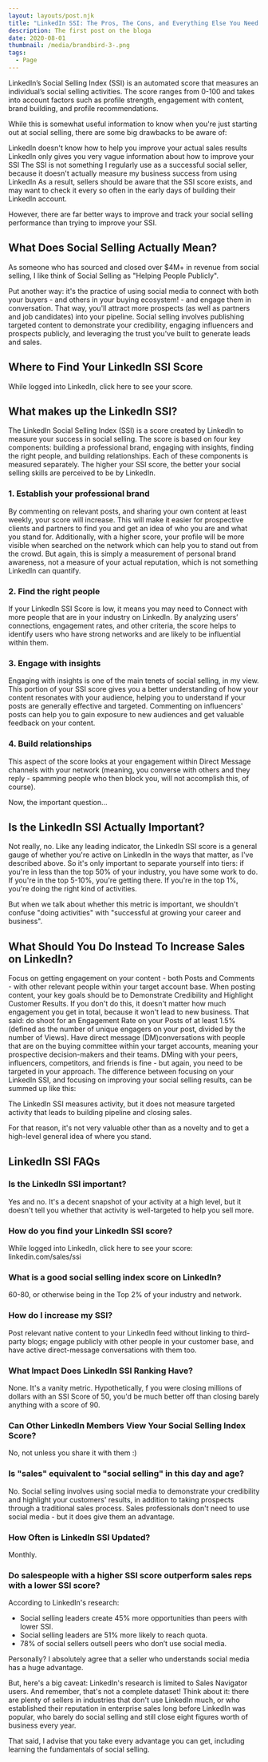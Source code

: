 ```yaml
---
layout: layouts/post.njk
title: "LinkedIn SSI: The Pros, The Cons, and Everything Else You Need to Know"
description: The first post on the bloga
date: 2020-08-01
thumbnail: /media/brandbird-3-.png
tags:
  - Page
---
```

LinkedIn’s Social Selling Index (SSI) is an automated score that measures an individual’s social selling activities. The score ranges from 0-100 and takes into account factors such as profile strength, engagement with content, brand building, and profile recommendations.

While this is somewhat useful information to know when you're just starting out at social selling, there are some big drawbacks to be aware of:

LinkedIn doesn't know how to help you improve your actual sales results
LinkedIn only gives you very vague information about how to improve your SSI
The SSI is not something I regularly use as a successful social seller, because it doesn't actually measure my business success from using LinkedIn
As a result, sellers should be aware that the SSI score exists, and may want to check it every so often in the early days of building their LinkedIn account.

However, there are far better ways to improve and track your social selling performance than trying to improve your SSI.

## What Does Social Selling Actually Mean?

As someone who has sourced and closed over $4M+ in revenue from social selling, I like think of Social Selling as "Helping People Publicly".

Put another way: it's the practice of using social media to connect with both your buyers - and others in your buying ecosystem! - and engage them in conversation. That way, you'll attract more prospects (as well as partners and job candidates) into your pipeline. Social selling involves publishing targeted content to demonstrate your credibility, engaging influencers and prospects publicly, and leveraging the trust you've built to generate leads and sales.

## Where to Find Your LinkedIn SSI Score

While logged into LinkedIn, click here to see your score.

## What makes up the LinkedIn SSI?

The LinkedIn Social Selling Index (SSI) is a score created by LinkedIn to measure your success in social selling. The score is based on four key components: building a professional brand, engaging with insights, finding the right people, and building relationships. Each of these components is measured separately. The higher your SSI score, the better your social selling skills are perceived to be by LinkedIn.

### 1. Establish your professional brand

By commenting on relevant posts, and sharing your own content at least weekly, your score will increase. This will make it easier for prospective clients and partners to find you and get an idea of who you are and what you stand for. Additionally, with a higher score, your profile will be more visible when searched on the network which can help you to stand out from the crowd. But again, this is simply a measurement of personal brand awareness, not a measure of your actual reputation, which is not something LinkedIn can quantify.

### 2. Find the right people

If your LinkedIn SSI Score is low, it means you may need to Connect with more people that are in your industry on LinkedIn. By analyzing users’ connections, engagement rates, and other criteria, the score helps to identify users who have strong networks and are likely to be influential within them.

### 3. Engage with insights

Engaging with insights is one of the main tenets of social selling, in my view. This portion of your SSI score gives you a better understanding of how your content resonates with your audience, helping you to understand if your posts are generally effective and targeted. Commenting on influencers' posts can help you to gain exposure to new audiences and get valuable feedback on your content.

### 4. Build relationships

This aspect of the score looks at your engagement within Direct Message channels with your network (meaning, you converse with others and they reply - spamming people who then block you, will not accomplish this, of course).

Now, the important question...

## Is the LinkedIn SSI Actually Important?

Not really, no. Like any leading indicator, the LinkedIn SSI score is a general gauge of whether you're active on LinkedIn in the ways that matter, as I've described above. So it's only important to separate yourself into tiers: if you're in less than the top 50% of your industry, you have some work to do. If you're in the top 5-10%, you're getting there. If you're in the top 1%, you're doing the right kind of activities.

But when we talk about whether this metric is important, we shouldn't confuse "doing activities" with "successful at growing your career and business".

## What Should You Do Instead To Increase Sales on LinkedIn?

Focus on getting engagement on your content - both Posts and Comments - with other relevant people within your target account base.
When posting content, your key goals should be to Demonstrate Credibility and Highlight Customer Results. If you don't do this, it doesn't matter how much engagement you get in total, because it won't lead to new business.
That said: do shoot for an Engagement Rate on your Posts of at least 1.5% (defined as the number of unique engagers on your post, divided by the number of Views).
Have direct message (DM)conversations with people that are on the buying committee within your target accounts, meaning your prospective decision-makers and their teams. DMing with your peers, influencers, competitors, and friends is fine - but again, you need to be targeted in your approach.
The difference between focusing on your LinkedIn SSI, and focusing on improving your social selling results, can be summed up like this:

The LinkedIn SSI measures activity, but it does not measure targeted activity that leads to building pipeline and closing sales.  

For that reason, it's not very valuable other than as a novelty and to get a high-level general idea of where you stand.

## LinkedIn SSI FAQs

### Is the LinkedIn SSI important?

Yes and no. It's a decent snapshot of your activity at a high level, but it doesn't tell you whether that activity is well-targeted to help you sell more.

### How do you find your LinkedIn SSI score?

While logged into LinkedIn, click here to see your score: linkedin.com/sales/ssi

### What is a good social selling index score on LinkedIn?

60-80, or otherwise being in the Top 2% of your industry and network.

### How do I increase my SSI?

Post relevant native content to your LinkedIn feed without linking to third-party blogs; engage publicly with other people in your customer base, and have active direct-message conversations with them too.

### What Impact Does LinkedIn SSI Ranking Have?

None. It's a vanity metric. Hypothetically, f you were closing millions of dollars with an SSI Score of 50, you'd be much better off than closing barely anything with a score of 90.

### Can Other LinkedIn Members View Your Social Selling Index Score?

No, not unless you share it with them :)

### Is "sales" equivalent to "social selling" in this day and age?

No. Social selling involves using social media to demonstrate your credibility and highlight your customers' results, in addition to taking prospects through a traditional sales process. Sales professionals don't need to use social media - but it does give them an advantage.

### How Often is LinkedIn SSI Updated?

Monthly.

### Do salespeople with a higher SSI score outperform sales reps with a lower SSI score?

According to LinkedIn's research:

* Social selling leaders create 45% more opportunities than peers with lower SSI.
* Social selling leaders are 51% more likely to reach quota.
* 78% of social sellers outsell peers who don’t use social media.

Personally? I absolutely agree that a seller who understands social media has a huge advantage.

But, here's a big caveat: LinkedIn's research is limited to Sales Navigator users. And remember, that's not a complete dataset! Think about it: there are plenty of sellers in industries that don't use LinkedIn much, or who established their reputation in enterprise sales long before LinkedIn was popular, who barely do social selling and still close eight figures worth of business every year.

That said, I advise that you take every advantage you can get, including learning the fundamentals of social selling.
